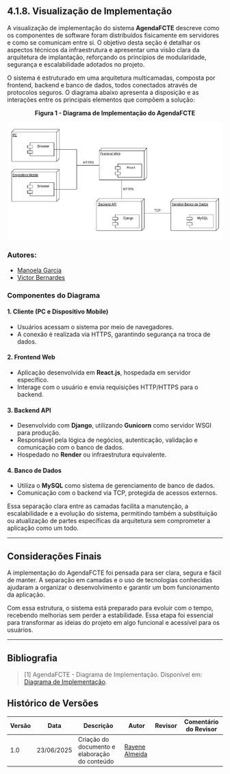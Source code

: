 ## 4.1.8. Visualização de Implementação

A visualização de implementação do sistema **AgendaFCTE** descreve como os componentes de software foram distribuídos fisicamente em servidores e como se comunicam entre si. O objetivo desta seção é detalhar os aspectos técnicos da infraestrutura e apresentar uma visão clara da arquitetura de implantação, reforçando os princípios de modularidade, segurança e escalabilidade adotados no projeto.

O sistema é estruturado em uma arquitetura multicamadas, composta por frontend, backend e banco de dados, todos conectados através de protocolos seguros. O diagrama abaixo apresenta a disposição e as interações entre os principais elementos que compõem a solução:


<p align="center"><strong>Figura 1 - Diagrama de Implementação do AgendaFCTE</strong></p>

<p align="center">
  <img src="../assets/VisualizacaoImplementacao/diagrama_implantacao.png" alt="Diagrama de Implementacao" width="700">
</p>

### Autores:

- [Manoela Garcia](https://github.com/manu-sgc)
- [Victor Bernardes](https://github.com/VHbernardes)

### Componentes do Diagrama

#### 1. Cliente (PC e Dispositivo Mobile)
- Usuários acessam o sistema por meio de navegadores.
- A conexão é realizada via HTTPS, garantindo segurança na troca de dados.

#### 2. Frontend Web
- Aplicação desenvolvida em **React.js**, hospedada em servidor específico.
- Interage com o usuário e envia requisições HTTP/HTTPS para o backend.

#### 3. Backend API
- Desenvolvido com **Django**, utilizando **Gunicorn** como servidor WSGI para produção.
- Responsável pela lógica de negócios, autenticação, validação e comunicação com o banco de dados.
- Hospedado no **Render** ou infraestrutura equivalente.

#### 4. Banco de Dados
- Utiliza o **MySQL** como sistema de gerenciamento de banco de dados.
- Comunicação com o backend via TCP, protegida de acessos externos.

Essa separação clara entre as camadas facilita a manutenção, a escalabilidade e a evolução do sistema, permitindo também a substituição ou atualização de partes específicas da arquitetura sem comprometer a aplicação como um todo.

---

## Considerações Finais

A implementação do AgendaFCTE foi pensada para ser clara, segura e fácil de manter. A separação em camadas e o uso de tecnologias conhecidas ajudaram a organizar o desenvolvimento e garantir um bom funcionamento da aplicação.

Com essa estrutura, o sistema está preparado para evoluir com o tempo, recebendo melhorias sem perder a estabilidade. Essa etapa foi essencial para transformar as ideias do projeto em algo funcional e acessível para os usuários.


---

## Bibliografia

> [1] AgendaFCTE - Diagrama de Implementação. Disponível em: [Diagrama de Implementação](https://unbarqdsw2025-1-turma02.github.io/2025.1-T02-G4_AgendaFCTE_Entrega_02/#/./Modelagem/diagramaImplantacao).

## Histórico de Versões

| Versão | Data       | Descrição                                       | Autor                                               | Revisor                                              | Comentário do Revisor              |
|--------|------------|------------------------------------------------|-----------------------------------------------------|------------------------------------------------------|------------------------------------|
| 1.0    | 23/06/2025 | Criação do documento e elaboração do conteúdo | [Rayene Almeida](https://github.com/rayenealmeida) |         |                                     |
